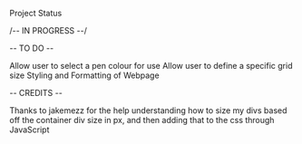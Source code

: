 Project Status

/-- IN PROGRESS --/

-- TO DO --

Allow user to select a pen colour for use 
Allow user to define a specific grid size 
Styling and Formatting of Webpage

-- CREDITS --

Thanks to jakemezz for the help understanding how to size my divs based off the container div size in px, and then adding that to the css through JavaScript

